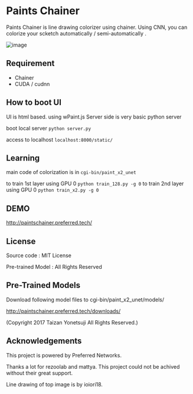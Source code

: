 # Paints Chainer
Paints Chainer is line drawing colorizer using chainer.
Using CNN, you can colorize your scketch automatically / semi-automatically .

![image](https://github.com/taizan/PaintsChainer/blob/open/sample.png)

## Requirement
- Chainer
- CUDA / cudnn

## How to boot UI
UI is html based. using wPaint.js
Server side is very basic python server

boot local server
`python server.py`

access to localhost
`localhost:8000/static/`


## Learning
main code of colorization is in `cgi-bin/paint_x2_unet`

to train 1st layer using GPU 0 `python train_128.py -g 0`
to train 2nd layer using GPU 0 `python train_x2.py -g 0`

## DEMO
http://paintschainer.preferred.tech/

## License
Source code : MIT License

Pre-trained Model : All Rights Reserved 

## Pre-Trained Models
Download following model files to  cgi-bin/paint_x2_unet/models/

http://paintschainer.preferred.tech/downloads/

(Copyright 2017 Taizan Yonetsuji All Rights Reserved.)



## Acknowledgements
This project is powered by Preferred Networks.

Thanks a lot for rezoolab and mattya. This project could not be achived without their great support.

Line drawing of top image is by ioiori18.
